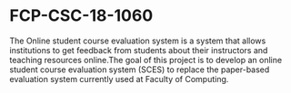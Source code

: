 # FCP-CSC-18-1060
The Online student course evaluation system is a system that allows institutions to get feedback from students about their instructors and teaching resources online.The goal of this project is to develop an online student course evaluation system (SCES) to replace the paper-based evaluation system currently used at Faculty of Computing.
